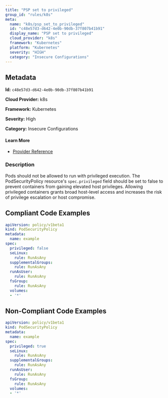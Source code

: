 ```yaml
---
title: "PSP set to privileged"
group_id: "rules/k8s"
meta:
  name: "k8s/psp_set_to_privileged"
  id: "c48e57d3-d642-4e0b-90db-37f807b41b91"
  display_name: "PSP set to privileged"
  cloud_provider: "k8s"
  framework: "Kubernetes"
  platform: "Kubernetes"
  severity: "HIGH"
  category: "Insecure Configurations"
---
```

## Metadata

**Id:** `c48e57d3-d642-4e0b-90db-37f807b41b91`

**Cloud Provider:** k8s

**Framework:** Kubernetes

**Severity:** High

**Category:** Insecure Configurations

#### Learn More

 - [Provider Reference](https://registry.terraform.io/providers/hashicorp/kubernetes/latest/docs/resources/pod_security_policy#privileged)

### Description

 Pods should not be allowed to run with privileged execution. The PodSecurityPolicy resource's `spec.privileged` field should be set to false to prevent containers from gaining elevated host privileges. Allowing privileged containers grants broad host-level access and increases the risk of privilege escalation or host compromise.


## Compliant Code Examples
```yaml
apiVersion: policy/v1beta1
kind: PodSecurityPolicy
metadata:
  name: example
spec:
  privileged: false
  seLinux:
    rule: RunAsAny
  supplementalGroups:
    rule: RunAsAny
  runAsUser:
    rule: RunAsAny
  fsGroup:
    rule: RunAsAny
  volumes:
  - '*'

```
## Non-Compliant Code Examples
```yaml
apiVersion: policy/v1beta1
kind: PodSecurityPolicy
metadata:
  name: example
spec:
  privileged: true 
  seLinux:
    rule: RunAsAny
  supplementalGroups:
    rule: RunAsAny
  runAsUser:
    rule: RunAsAny
  fsGroup:
    rule: RunAsAny
  volumes:
  - '*'

```